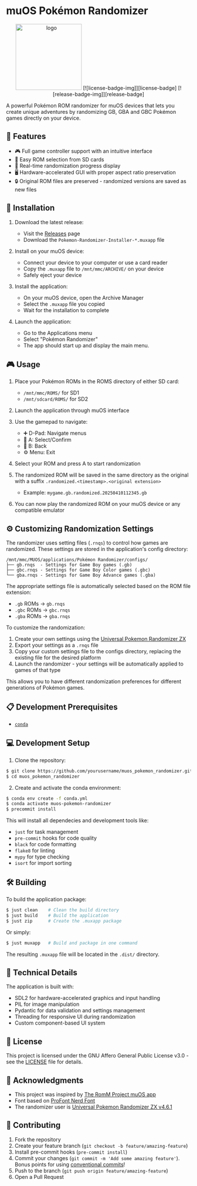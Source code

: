 # muOS Pokémon Randomizer

<div align="center">
  <img src=".github/resources/isotipo.png" height="180px" width="auto" alt="logo">
[![license-badge-img]][license-badge]
[![release-badge-img]][release-badge]
</div>

A powerful Pokémon ROM randomizer for muOS devices that lets you create unique adventures by randomizing GB, GBA and GBC Pokémon games directly on your device.

## 🌟 Features

- 🎮 Full game controller support with an intuitive interface
- 📂 Easy ROM selection from SD cards
- 💫 Real-time randomization progress display
- 🖥️ Hardware-accelerated GUI with proper aspect ratio preservation
- 🔒 Original ROM files are preserved - randomized versions are saved as new files

## 🚀 Installation

1. Download the latest release:

   - Visit the [Releases](https://github.com/yourusername/muos_pokemon_randomizer/releases/latest) 
     page
   - Download the `Pokemon-Randomizer-Installer-*.muxapp` file

2. Install on your muOS device:

   - Connect your device to your computer or use a card reader
   - Copy the `.muxapp` file to `/mnt/mmc/ARCHIVE/` on your device
   - Safely eject your device

3. Install the application:

   - On your muOS device, open the Archive Manager
   - Select the `.muxapp` file you copied
   - Wait for the installation to complete

4. Launch the application:

   - Go to the Applications menu
   - Select "Pokémon Randomizer"
   - The app should start up and display the main menu.

## 🎮 Usage

1. Place your Pokémon ROMs in the ROMS directory of either SD card:
   - `/mnt/mmc/ROMS/` for SD1
   - `/mnt/sdcard/ROMS/` for SD2

2. Launch the application through muOS interface

3. Use the gamepad to navigate:
   - ➕ D-Pad: Navigate menus
   - 🔵 A: Select/Confirm
   - 🔴 B: Back
   - ⚙️ Menu: Exit

4. Select your ROM and press A to start randomization

5. The randomized ROM will be saved in the same directory as the original with a suffix `.randomized.<timestamp>.<original extension>`
   - Example: `mygame.gb.randomized.20250410112345.gb`

6. You can now play the randomized ROM on your muOS device or any compatible emulator

## ⚙️ Customizing Randomization Settings

The randomizer uses setting files (`.rnqs`) to control how games are randomized. These settings are 
stored in the application's config directory:

```
/mnt/mmc/MUOS/applications/Pokémon Randomizer/configs/
├── gb.rnqs  - Settings for Game Boy games (.gb)
├── gbc.rnqs - Settings for Game Boy Color games (.gbc)
└── gba.rnqs - Settings for Game Boy Advance games (.gba)
```

The appropriate settings file is automatically selected based on the ROM file extension:
- `.gb` ROMs → `gb.rnqs`
- `.gbc` ROMs → `gbc.rnqs`
- `.gba` ROMs → `gba.rnqs`

To customize the randomization:

1. Create your own settings using the [Universal Pokemon Randomizer ZX](https://github.com/Ajarmar/universal-pokemon-randomizer-zx/releases)
2. Export your settings as a `.rnqs` file
3. Copy your custom settings file to the configs directory, replacing the existing file for the 
  desired platform
4. Launch the randomizer - your settings will be automatically applied to games of that type

This allows you to have different randomization preferences for different generations of Pokémon games.

## 📋 Development Prerequisites

- [`conda`](https://www.anaconda.com/docs/getting-started/miniconda/install)

## 💻 Development Setup

1. Clone the repository:
```bash
$ git clone https://github.com/yourusername/muos_pokemon_randomizer.git
$ cd muos_pokemon_randomizer
```

2. Create and activate the conda environment:
```bash
$ conda env create -f conda.yml
$ conda activate muos-pokemon-randomizer
$ precommit install
```

This will install all dependecies and development tools like:
- `just` for task management
- `pre-commit` hooks for code quality
- `black` for code formatting
- `flake8` for linting
- `mypy` for type checking
- `isort` for import sorting

## 🛠️ Building

To build the application package:

```bash
$ just clean    # Clean the build directory
$ just build    # Build the application
$ just zip      # Create the .muxapp package
```

Or simply:

```bash
$ just muxapp   # Build and package in one command
```

The resulting `.muxapp` file will be located in the `.dist/` directory.

## 🔧 Technical Details

The application is built with:
- SDL2 for hardware-accelerated graphics and input handling
- PIL for image manipulation
- Pydantic for data validation and settings management
- Threading for responsive UI during randomization
- Custom component-based UI system

## 📜 License

This project is licensed under the GNU Affero General Public License v3.0 - see the 
[LICENSE](LICENSE) file for details.

## 🙏 Acknowledgments

- This project was inspired by [The RomM Project muOS app](https://github.com/rommapp/muos-app)
- Font based on [ProFont Nerd Font](https://github.com/ryanoasis/nerd-fonts)
- The randomizer user is [Universal Pokemon Randomizer ZX v4.6.1](https://github.com/Ajarmar/universal-pokemon-randomizer-zx)

## 🤝 Contributing

1. Fork the repository
2. Create your feature branch (`git checkout -b feature/amazing-feature`)
3. Install pre-commit hooks (`pre-commit install`)
4. Commit your changes (`git commit -m 'Add some amazing feature'`). Bonus points for using 
  [conventional commits](https://www.conventionalcommits.org/)!
5. Push to the branch (`git push origin feature/amazing-feature`)
6. Open a Pull Request

[license-badge]: https://img.shields.io/badge/license-AGPL--3.0-blue.svg
[license-badge-img]: https://img.shields.io/badge/license-AGPL--3.0-blue.svg
[release-badge]: https://img.shields.io/github/v/release/yourusername/muos_pokemon_randomizer
[release-badge-img]: https://img.shields.io/github/v/release/yourusername/muos_pokemon_randomizer
